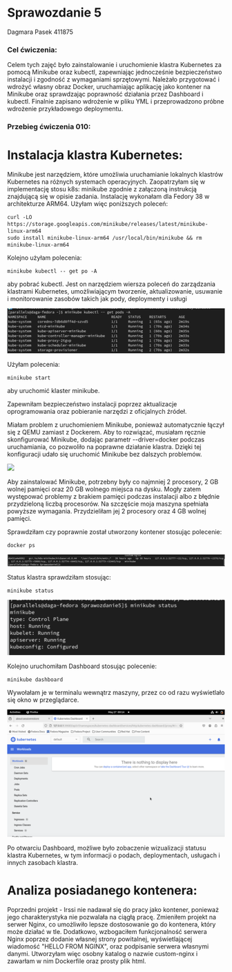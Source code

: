 # Sprawozdanie 5
Dagmara Pasek
411875

### Cel ćwiczenia:
Celem tych zajęć było zainstalowanie i uruchomienie klastra Kubernetes za pomocą Minikube oraz kubectl, zapewniając jednocześnie bezpieczeństwo instalacji i zgodność z wymaganiami sprzętowymi. Należało przygotować i wdrożyć własny obraz Docker, uruchamiając aplikację jako kontener na Minikube oraz sprawdzając poprawność działania przez Dashboard i kubectl. Finalnie zapisano wdrożenie w pliku YML i przeprowadzono próbne wdrożenie przykładowego deploymentu. 

### Przebieg ćwiczenia 010:
# Instalacja klastra Kubernetes:
Minikube jest narzędziem, które umożliwia uruchamianie lokalnych klastrów Kubernetes na różnych systemach operacyjnych. 
Zaopatrzyłam się w implementację stosu k8s: minikube zgodnie z załączoną instrukcją znajdującą się w opisie zadania. Instalację wykonałam dla Fedory 38 w architekturze ARM64. Użyłam więc poniższych poleceń:
```
curl -LO https://storage.googleapis.com/minikube/releases/latest/minikube-linux-arm64
sudo install minikube-linux-arm64 /usr/local/bin/minikube && rm minikube-linux-arm64
```


Kolejno użyłam polecenia:

```
minikube kubectl -- get po -A
```
aby pobrać kubectl. Jest on narzędziem wiersza poleceń do zarządzania klastrami Kubernetes, umożliwiającym tworzenie, aktualizowanie, usuwanie i monitorowanie zasobów takich jak pody, deploymenty i usługi

![](./screeny/5_kubectl.png)

Użyłam polecenia:
```
minikube start
```
aby uruchomić klaster minikube.

Zapewniłam bezpieczeństwo instalacji poprzez aktualizacje oprogramowania oraz pobieranie narzędzi z oficjalnych źródeł. 

Miałam problem z uruchomieniem Minikube, ponieważ automatycznie łączył się z QEMU zamiast z Dockerem. Aby to rozwiązać, musiałam ręcznie skonfigurować Minikube, dodając parametr --driver=docker podczas uruchamiania, co pozwoliło na poprawne działanie klastra. Dzięki tej konfiguracji udało się uruchomić Minikube bez dalszych problemów.

![](./screeny/5minikubel.png)

Aby zainstalować Minikube, potrzebny były co najmniej 2 procesory, 2 GB wolnej pamięci oraz 20 GB wolnego miejsca na dysku. Mogły zatem występować problemy z brakiem pamięci podczas instalacji albo z błędnie przydzieloną liczbą procesorów. Na szczęście moja maszyna spełniała powyższe wymagania. Przydzieliłam jej 2 procesory oraz 4 GB wolnej pamięci.

Sprawdziłam czy poprawnie został utworzony kontener stosując polecenie:
```
docker ps
```
![](./screeny/5ps.png)

Status klastra sprawdziłam stosując:
```
minikube status
```

![](./screeny/5status.png)

Kolejno uruchomiłam Dashboard stosując polecenie:
```
minikube dashboard
```
Wywołałam je w terminalu wewnątrz maszyny, przez co od razu wyświetlało się okno w przeglądarce. 

![](./screeny/5dash.png)

Po otwarciu Dashboard,  możliwe było zobaczenie wizualizacji statusu klastra Kubernetes, w tym informacji o podach, deploymentach, usługach i innych zasobach klastra.

# Analiza posiadanego kontenera:
Poprzedni projekt - Irssi nie nadawał się do pracy jako kontener, ponieważ jego charakterystyka nie pozwalała na ciągłą pracę. Zmieniłem projekt na serwer Nginx, co umożliwiło lepsze dostosowanie go do kontenera, który może działać w tle. Dodatkowo, wzbogaciłem funkcjonalność serwera Nginx poprzez dodanie własnej strony powitalnej, wyświetlającej wiadomość "HELLO FROM NGINX", oraz podpisanie serwera własnymi danymi.
Utworzyłam więc osobny katalog o nazwie custom-nginx i zawarłam w nim Dockerfile oraz prosty plik html. 





